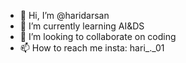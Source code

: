 - 👋 Hi, I’m @haridarsan 
- 🌱 I’m currently learning AI&DS
- 💞️ I’m looking to collaborate on coding
- 📫 How to reach me  insta: hari_._01

<!---
haridarsan/haridarsan is a ✨ special ✨ repository because its `README.md` (this file) appears on your GitHub profile.
You can click the Preview link to take a look at your changes.
--->
